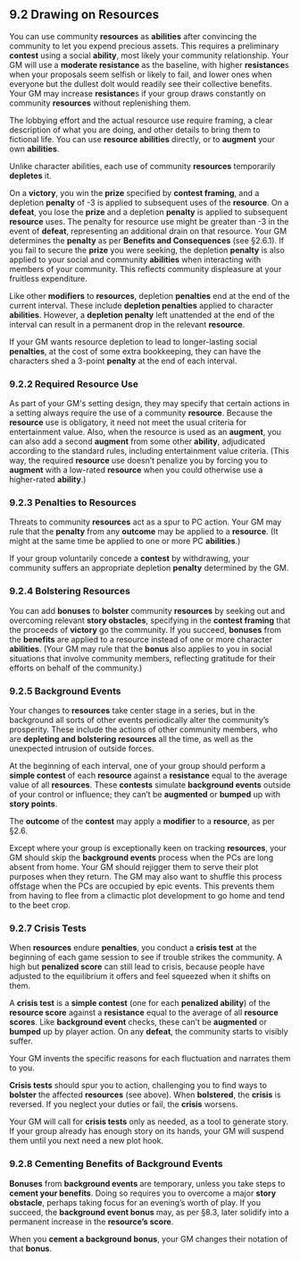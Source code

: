 ## 9.2 Drawing on Resources

You can use community **resources** as **abilities** after convincing the community to let you expend precious assets. This requires a preliminary **contest** using a social **ability**, most likely your community relationship. Your GM will use a **moderate resistance** as the baseline, with higher **resistance**s when your proposals seem selfish or likely to fail, and lower ones when everyone but the dullest dolt would readily see their collective benefits. Your GM may increase **resistance**s if your group draws constantly on community **resources** without replenishing them.

The lobbying effort and the actual resource use require framing, a clear description of what you are doing, and other details to bring them to fictional life. You can use **resource abilities** directly, or to **augment** your own **abilities**.

Unlike character abilities, each use of community **resources** temporarily **depletes** it.

On a **victory**, you win the **prize** specified by **contest framing**, and a depletion **penalty** of -3 is applied to subsequent uses of the **resource**. On a **defeat**, you lose the **prize** and a depletion **penalty** is applied to subsequent **resource** uses. The penalty for resource use might be greater than -3 in the event of **defeat**, representing an additional drain on that resource. Your GM determines the **penalty** as per **Benefits and Consequences**  (see §2.6.1). If you fail to secure the **prize** you were seeking, the depletion **penalty** is also applied to your social and community **abilities** when interacting with members of your community. This reflects community displeasure at your fruitless expenditure.

Like other **modifiers** to **resources**, depletion **penalties** end at the end of the current interval. These include **depletion penalties** applied to character **abilities**. However, a **depletion penalty** left unattended at the end of the interval can result in a permanent drop in the relevant **resource**.

If your GM wants resource depletion to lead to longer-lasting social **penalties**, at the cost of some extra bookkeeping, they can have the characters shed a 3-point **penalty** at the end of each interval.

### 9.2.2 Required Resource Use

As part of your GM's setting design, they may specify that certain actions in a setting always require the use of a community **resource**. Because the **resource** use is obligatory, it need not meet the usual criteria for entertainment value. Also, when the resource is used as an **augment**, you can also add a second **augment** from some other **ability**, adjudicated according to the standard rules, including entertainment value criteria. (This way, the required **resource** use doesn’t penalize you by forcing you to **augment** with a low-rated **resource** when you could otherwise use a higher-rated **ability**.)

### 9.2.3 Penalties to Resources

Threats to community **resources** act as a spur to PC action. Your GM may rule that the **penalty** from any **outcome** may be applied to a **resource**. (It might at the same time be applied to one or more PC **abilities**.)

If your group voluntarily concede a **contest** by withdrawing, your community suffers an appropriate depletion **penalty** determined by the GM.

### 9.2.4 Bolstering Resources

You can add **bonuses** to **bolster** community **resources** by seeking out and overcoming relevant **story obstacles**, specifying in the **contest framing** that the proceeds of **victory** go the community. If you succeed, **bonuses** from the **benefits** are applied to a resource instead of one or more character **abilities**. (Your GM may rule that the **bonus** also applies to you in social situations that involve community members, reflecting gratitude for their efforts on behalf of the community.)

### 9.2.5 Background Events

Your changes to **resources** take center stage in a series, but in the background all sorts of other events periodically alter the community’s prosperity. These include the actions of other community members, who are **depleting and bolstering resources** all the time, as well as the unexpected intrusion of outside forces.

At the beginning of each interval, one of your group should perform a **simple contest** of each **resource** against a **resistance** equal to the average value of all **resources**. These **contests** simulate **background events** outside of your control or influence; they can’t be **augmented** or **bumped** up with **story points**.

The **outcome** of the **contest** may apply a **modifier** to a **resource**, as per §2.6.

Except where your group is exceptionally keen on tracking **resources**, your GM should skip the **background events** process when the PCs are long absent from home. Your GM should rejigger them to serve their plot purposes when they return. The GM may also want to shuffle this process offstage when the PCs are occupied by epic events. This prevents them from having to flee from a climactic plot development to go home and tend to the beet crop.

### 9.2.7 Crisis Tests

When **resources** endure **penalties**, you conduct a **crisis test** at the beginning of each game session to see if trouble strikes the community. A high but **penalized score** can still lead to crisis, because people have adjusted to the equilibrium it offers and feel squeezed when it shifts on them.

A **crisis test** is a **simple contest** (one for each **penalized ability**) of the **resource score** against a **resistance** equal to the average of all **resource scores**. Like **background event** checks, these can’t be **augmented** or **bumped** up by player action. On any **defeat**, the community starts to visibly suffer.

Your GM invents the specific reasons for each fluctuation and narrates them to you.

**Crisis tests** should spur you to action, challenging you to find ways to **bolster** the affected **resources** (see above). When **bolstered**, the **crisis** is reversed. If you neglect your duties or fail, the **crisis** worsens.

Your GM will call for **crisis tests** only as needed, as a tool to generate story. If your group already has enough story on its hands, your GM will suspend them until you next need a new plot hook.

### 9.2.8 Cementing Benefits of Background Events

**Bonuses** from **background events** are temporary, unless you take steps to **cement your benefits**. Doing so requires you to overcome a major **story obstacle**, perhaps taking focus for an evening’s worth of play. If you succeed, the **background event bonus** may, as per §8.3, later solidify into a permanent increase in the **resource’s score**.

When you **cement a background bonus**, your GM changes their notation of that **bonus**.

